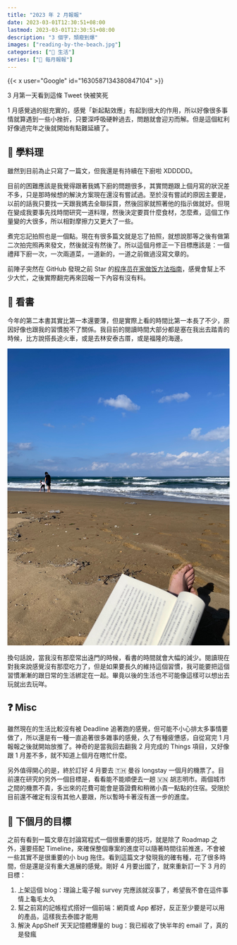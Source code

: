 ```yaml
---
title: "2023 年 2 月報報"
date: 2023-03-01T12:30:51+08:00
lastmod: 2023-03-01T12:30:51+08:00
description: "3 個字，頹廢到爆"
images: ["reading-by-the-beach.jpg"]
categories: ["🍫 生活"]
series: ["📰 每月報報"]
---
```


{{< x user="Google" id="1630587134380847104" >}}
<figcaption>3 月第一天看到這條 Tweet 快被笑死</figcaption>

1 月感覺過的挺充實的，感覺「新起點效應」有起到很大的作用，所以好像很多事情就算遇到一些小挫折，只要深呼吸硬幹過去，問題就會迎刃而解。但是這個紅利好像過完年之後就開始有點難延續了。

## 🍳 學料理

雖然到目前為止只寫了一篇文，但我還是有持續在下廚啦 XDDDDD。

目前的困難應該是我覺得跟著我媽下廚的問題很多，其實問題跟上個月寫的狀況差不多，只是那時候想的解決方案現在還沒有嘗試過。至於沒有嘗試的原因主要是，以前的話我只要找一天跟我媽去全聯採買，然後回家就照著他的指示做就好。但現在變成我要事先找時間研究一道料理，然後決定要買什麼食材，怎麼煮，這個工作量變的大很多，所以相對摩擦力又更大了一些。

煮完忘記拍照也是一個點。現在有很多篇文就是忘了拍照，就想說那等之後有做第二次拍完照再來發文，然後就沒有然後了。所以這個月修正一下目標應該是：一個禮拜下廚一次，一次兩道菜，一道新的，一道之前做過沒寫文章的。

前陣子突然在 GitHub 發現之前 Star 的[程序员在家做饭方法指南](https://github.com/Anduin2017/HowToCook)，感覺會幫上不少大忙，之後實際翻完再來回報一下內容有沒有料。

## 📖 看書

今年的第二本書其實比第一本還要薄，但是實際上看的時間比第一本長了不少，原因好像也跟我的習慣脫不了關係。我目前的閱讀時間大部分都是塞在我出去踏青的時候，比方說搭長途火車，或是去林安泰古厝，或是福隆的海邊。

![福隆海水浴場](reading-by-the-beach.jpg "就這麼在福隆海邊看本書吧")

換句話說，當我沒有那麼常出遠門的時候，看書的時間就會大幅的減少。閱讀現在對我來說感覺沒有那麼吃力了，但是如果要長久的維持這個習慣，我可能要把這個習慣漸漸的跟日常的生活綁定在一起。畢竟以後的生活也不可能像這樣可以想出去玩就出去玩咩。

## ❓ Misc

雖然現在的生活比較沒有被 Deadline 追著跑的感覺，但可能不小心排太多事情要做了，所以還是有一種一直追著很多雜事的感覺，久了有種疲憊感，自從寫完 1 月報報之後就開始放推了。神奇的是當我回去翻我 2 月完成的 Things 項目，又好像跟 1 月差不多，就不知道上個月在瞎忙什麼。

另外值得開心的是，終於訂好 4 月要去 🇹🇭 曼谷 longstay 一個月的機票了。目前還在研究的另外一個目標是，看看能不能順便去一趟 🇻🇳 胡志明市。兩個城市之間的機票不貴，多出來的花費可能會是簽證費和稍微小貴一點點的住宿。受限於目前還不確定有沒有其他人要跟，所以暫時卡著沒有進一步的進度。

## 🎯 下個月的目標

之前有看到一篇文章在討論寫程式一個很重要的技巧，就是除了 Roadmap 之外，還要搭配 Timeline，來確保整個專案的進度可以隨著時間往前推進，不會被一些其實不是很重要的小 bug 拖住。看到這篇文才發現我的確有種，花了很多時間，但是還是沒有重大進展的感覺。剛好 4 月要出國了，就來重新訂一下 3 月的目標：

1. 上架這個 blog：理論上電子報 survey 完應該就沒事了，希望我不會在這件事情上龜毛太久
2. 幫之前寫的記帳程式搭好一個前端：網頁或 App 都好，反正至少要是可以用的產品，這樣我去泰國才能用
3. 解決 AppShelf 天天記憶體爆量的 bug：我已經收了快半年的 email 了，真的是發瘋
